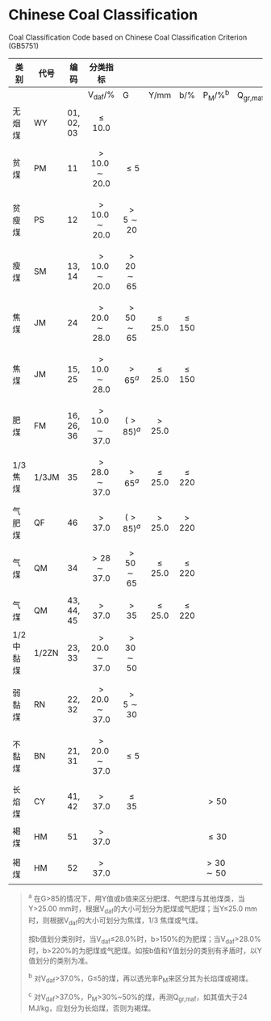 # Chinese Coal Classification
Coal Classification Code based on Chinese Coal Classification Criterion (GB5751)

|类别|代号|编码|分类指标||||||
|---|---|---|---|---|---|---|---|---|
||||V<sub>daf</sub>/%|G|Y/mm|b/%|P<sub>M</sub>/%<sup>b</sup>|Q<sub>gr,maf</sub>/%<sup>c</sup>/(MJ•kg<sup>-1</sup>)|
|无烟煤|WY|01, 02, 03|$$\leq10.0$$|
|贫煤|PM|11|$$>10.0\sim20.0$$|$$\leq5$$|
|贫瘦煤|PS|12|$$>10.0\sim20.0$$|$$>5\sim20$$|
|瘦煤|SM|13, 14|$$>10.0\sim20.0$$|$$>20\sim65$$|
|焦煤|JM|24|$$>20.0\sim28.0$$|$$>50\sim65$$|$$\leq25.0$$|$$\leq150$$|
|焦煤|JM|15, 25|$$>10.0\sim28.0$$|$$>65^a$$|$$\leq25.0$$|$$\leq150$$|
|肥煤|FM|16, 26, 36|$$>10.0\sim37.0$$|$$(>85)^a$$|$$>25.0$$|
|1/3 焦煤|1/3JM|35|$$>28.0\sim37.0$$|$$>65^a$$|$$\leq25.0$$|$$\leq220$$|
|气肥煤|QF|46|$$>37.0$$|$$(>85)^a$$|$$>25.0$$|$$>220$$|
|气煤|QM|34|$$>28\sim37.0$$|$$>50\sim65$$|$$\leq25.0$$|$$\leq220$$|
|气煤|QM|43, 44, 45|$$>37.0$$|$$>35$$|$$\leq25.0$$|$$\leq220$$|
|1/2 中黏煤|1/2ZN|23,  33|$$>20.0\sim37.0$$|$$>30\sim50$$|
|弱黏煤|RN|22, 32|$$>20.0\sim37.0$$|$$>5\sim30$$|
|不黏煤|BN|21, 31|$$>20.0\sim37.0$$|$$\leq5$$|
|长焰煤|CY|41, 42|$$>37.0$$|$$\leq35$$|||$$>50$$|
|褐煤|HM|51|$$>37.0$$||||$$\leq30$$|$$\leq24$$|
|褐煤|HM|52|$$>37.0$$||||$$>30\sim50$$|$$\leq24$$|

> <sup>a</sup> 在G>85的情况下，用Y值或b值来区分肥煤、气肥煤与其他煤类，当Y>25.00 mm时，根据V<sub>daf</sub>的大小可划分为肥煤或气肥煤；当Y≤25.0 mm时，则根据V<sub>daf</sub>的大小可划分为焦煤，1/3 焦煤或气煤。
> 
> 按b值划分类别时，当V<sub>daf</sub>≤28.0%时，b>150%的为肥煤；当V<sub>daf</sub>>28.0%时，b>220%的为肥煤或气肥煤。如按b值和Y值划分的类别有矛盾时，以Y值划分的类别为准。
> 
> <sup>b</sup> 对V<sub>daf</sub>>37.0%，G≤5的煤，再以透光率P<sub>M</sub>来区分其为长焰煤或褐煤。
>
> <sup>c</sup> 对V<sub>daf</sub>>37.0%，P<sub>M</sub>>30%~50%的煤，再测Q<sub>gr,maf</sub>，如其值大于24 MJ/kg，应划分为长焰煤，否则为褐煤。
